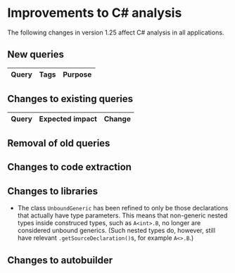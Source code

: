 # Improvements to C# analysis

The following changes in version 1.25 affect C# analysis in all applications.

## New queries

| **Query**                   | **Tags**  | **Purpose**                                                        |
|-----------------------------|-----------|--------------------------------------------------------------------|


## Changes to existing queries

| **Query**                    | **Expected impact**    | **Change**                        |
|------------------------------|------------------------|-----------------------------------|


## Removal of old queries

## Changes to code extraction

## Changes to libraries

* The class `UnboundGeneric` has been refined to only be those declarations that actually
  have type parameters. This means that non-generic nested types inside construced types,
  such as `A<int>.B`, no longer are considered unbound generics. (Such nested types do,
  however, still have relevant `.getSourceDeclaration()`s, for example `A<>.B`.)

## Changes to autobuilder

